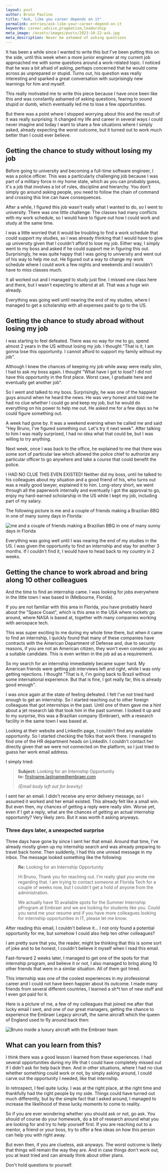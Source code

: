 ```yaml
---
layout: post
author: Bruno Paulino
title: "Ask, like you career depends on it"
permalink: entries/ask-like-your-career-depend-on-it
keywords: career,advice,pragmatism,leadership
meta_image: /assets/images/posts/2023-10-22-ask.jpg
meta_description: Never be ashamed of asking questions
---
```


It has been a while since I wanted to write this but I've been putting this on
the side, until this week when a more junior engineer at my current job
approached me with some questions around a work-related topic. I noticed that he
was a bit afraid of asking, perhaps concerned that he would come across as
unprepared or stupid. Turns out, his question was really interesting and sparked
a great conversation with surprisingly new learnings for him and myself.

This really motivated me to write this piece because I have once been like this
and was constantly ashamed of asking questions, fearing to sound stupid or dumb,
which eventually led me to lose a few opportunities.

But there was a point where I stopped worrying about this and the result of it
was really surprising: It changed my life and career in several ways I could
never imagine and today I want to share a few situations where I simply asked,
already expecting the worst outcome, but it turned out to work much better than
I could ever believe.

## Getting the chance to study without losing my job

Before going to university and becoming a full-time software engineer, I was a
police officer. This was a particularly challenging job because I was part of a
military force in my home state, which as you can probably guess, it's a job
that involves a lot of rules, discipline and hierarchy. You don't simply go
around asking people, you need to follow the chain of command and crossing this
line can have consequences.

After a while, I figured this job wasn't really what I wanted to do, so I went
to university. There was one little challenge: The classes had many conflicts
with my work schedule, so I would have to figure out how I could work and study
at the same time.

I was a little worried that it would be troubling to find a work schedule that
could support my studies, so I was already thinking that I would have to give up
university given that I couldn't afford to lose my job. Either way, I simply
went to my boss and asked if he could support me in figuring this out.
Surprisingly, he was quite happy that I was going to university and went out of
his way to help me out. He figured out a way to change my work schedule where I
could work a few nights and weekends and I wouldn't have to miss classes much.

It all worked out and I managed to study just fine. I missed one class here and
there, but I wasn't expecting to attend at all. That was a huge win already.

Everything was going well until nearing the end of my studies, where I managed
to get a scholarship with all expenses paid to go to the US.

## Getting the chance to study abroad without losing my job

I was starting to feel defeated. There was no way for me to go, spend almost 2
years in the US without losing my job. I thought "That is it, I am gonna lose
this opportunity. I cannot afford to support my family without my job".

Although I knew the chances of keeping my job while away were really slim, I had
to ask my boss again. I thought "What have I got to lose? I did not have this
opportunity in the first place. Worst case, I graduate here and eventually get
another job".

So I went and talked to my boss. Surprisingly, he was one of the happiest guys
around when he heard the news. He was very honest and told me he had no clue
whether I could go and keep my job, but he would do everything on his power to
help me out. He asked me for a few days so he could figure something out.

A week had gone by. It was a weekend evening when he called me and said "Hey
Bruno, I've figured something out. Let's try it next week". After talking to him
I was really surprised, I had no idea what that could be, but I was willing to
try anything.

Next week, once I was back to the office, he explained to me that there was some
sort of particular law which allowed the police chief to authorize any
particular officer to go anywhere and take a course that could benefit the
police.

I HAD NO CLUE THIS EVEN EXISTED! Neither did my boss, until he talked to his
colleagues about my situation and a good friend of his, who turns out was a
really good lawyer, explained it to him. Long-story short, we went through all
the paperwork internally and eventually I got the approval to go, enjoy my
hard-earned scholarship in the US while I kept my job, including part of my
salary.

The following picture is me and a couple of friends making a Brazilian BBQ in
one of many sunny days in Florida:

<img src="/assets/images/bbq.jpg" 
        loading="lazy"
        alt="me and a couple of friends making a Brazilian BBQ in one of many sunny
days in Florida"/>

Everything was going well until I was nearing the end of my studies in the US. I
was given the opportunity to find an internship and stay for another 3 months.
If I couldn't find it, I would have to head back to my country in 2 weeks.

## Getting the chance to work abroad and bring along 10 other colleagues

And the time to find an internship came. I was looking for jobs everywhere in
the little town I was based in (Melbourne, Florida).

If you are not familiar with this area in Florida, you have probably heard about
the "Space Coast", which is this area in the USA where rockets go around, where
NASA is based at, together with many companies working with aerospace tech.

This was super exciting to me during my whole time there, but when it came to
find an internship, I quickly found that many of these companies have contracts
with the American Department of Defense and, due to security reasons, if you are
not an American citizen, they won't even consider you as a suitable candidate.
This is even written in the job ad as a requirement.

So my search for an internship immediately became super hard. My American
friends were getting job interviews left and right, while I was only getting
rejections. I thought "That is it, I'm going back to Brazil without some
international experience. But that is fine, I got really far, this is already
good enough".

I was once again at the state of feeling defeated. I felt I've not tried hard
enough to get an internship. So I started reaching out to other foreign
colleagues that got internships in the past. Until one of them gave me a hint
about a jet research lab that took him in the past summer. I looked it up and to
my surprise, this was a Brazilian company (Embraer), with a research facility in
the same town I was based at.

Looking at their website and LinkedIn page, I couldn't find any available
opportunity. So I started checking the folks that work there. I managed to find
one of the HR department heads on LinkedIn. I couldn't contact her directly
given that we were not connected on the platform, so I just tried to guess her
work email address.

I simply tried:

> **Subject:** Looking for an Internship Opportunity  
> **to:** firstname.lastname@embraer.com
>
> _{Email body left out for brevity}_

I sent her an email. I didn't receive any error delivery message, so I assumed
it worked and her email existed. This already felt like a small win. But even
then, my chances of getting a reply were really slim. Worse yet, even if I get a
reply, what are the chances of getting an actual internship opportunity? Very
likely zero. But it was worth it asking anyways.

### Three days later, a unexpected surprise

Three days have gone by since I sent her that email. Around that time, I've
already mostly given up my internship search and was already preparing to travel
back home. Then suddenly, I had this one unread message in my inbox. The message
looked something like the following:

> **Re:** Looking for an Internship Opportunity
>
> Hi Bruno, Thank you for reaching out. I'm really glad you wrote me regarding
> that. I am trying to contact someone at Florida Tech for a couple of weeks
> now, but I couldn't get a hold of anyone from the administration.
>
> We actually have 10 available spots for the Summer Internship pProgram at
> Embraer and we are looking for students like you. Could you send me your
> resume and if you have more colleagues looking for internship opportunities in
> IT, please let me know.

After reading this email, I couldn't believe it... I not only found a potential
opportunity for me, but somehow I could also help ten other colleagues?

I am pretty sure that you, the reader, might be thinking that this is some sort
of joke and to be honest, I couldn't believe it myself when I read this email.

Fast-forward 2 weeks later, I managed to get one of the spots for that
internship program, and believe it or not, I also managed to bring along 10
other friends that were in a similar situation. All of them got hired.

This internship was one of the coolest experiences in my professional career and
I could not have been happier about its outcome. I made many friends from
several different countries, I learned a sh\*t ton of new stuff and I even got
paid for it.

Here is a picture of me, a few of my colleagues that joined me after that lucky
email I sent, and one of our great managers, getting the chance to experience
the Embraer Legacy aircraft, the same aircraft which the queen of England used
to fly around back then:

<img src="/assets/images/embraer.jpg" 
        loading="lazy"
        alt="Bruno inside a luxury aircraft with the Embraer team"/>

## What can you learn from this?

I think there was a good lesson I learned from these experiences. I had several
opportunities during my life that I could have completely missed out if I didn't
ask for help back then. And in other situations, where I had no clue whether
something could work or not, by simply asking around, I could carve out the
opportunity I needed, like that internship.

In retrospect, I feel quite lucky. I was at the right place, at the right time
and thankfully had the right people by my side. Things could have turned out
much differently, but by the simple fact that I asked around, I managed to
increase the likelihood of these lucky moments to come to reality.

So if you are ever wondering whether you should ask or not, go ask. You should
of course do your homework, do a bit of research around what you are looking for
and try to help yourself first. If you are reaching out to a mentor, a friend or
your boss, try to offer a few ideas on how this person can help you with right
away.

But even then, if you are clueless, ask anyways. The worst outcome is likely
that things will remain the way they are. And in case things don't work out, you
at least tried and can already think about other plans.

Don't hold questions to yourself.
